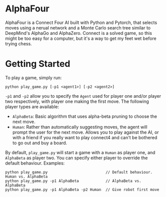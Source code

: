 # AlphaFour
AlphaFour is a Connect Four AI built with Python and Pytorch, that selects moves using a nerual network and a Monte Carlo search tree similar to DeepMind's AlphaGo and AlphaZero. Connect is a solved game, so this might be too easy for a computer, but it's a way to get my feet wet before trying chess. 

# Getting Started
To play a game, simply run:
 ~~~
 python play_game.py [-p1 <agent1>] [-p2 <agent2>]
 ~~~

`-p1` and `-p2` allow you to specify the `Agent` used for player one and/or player two respectively, with player one making the first move. The following player types are available:
- `AlphaBeta`: Basic algorithm that uses alpha-beta pruning to choose the next move.
- `Human`: Rather than automatically suggesting moves, the agent will prompt the user for the next move. Allows you to play against the AI, or with a friend if you really want to play connect4 and can't be bothered to go out and buy a board.

By default, `play_game.py` will start a game with a `Human` as player one, and `AlphaBeta` as player two. You can specify either player to override the default behaviour. Examples:
~~~ 
python play_game.py                          // Default behaviour. Human vs. AlphaBeta
python play_game.py -p1 AlphaBeta            // AlphaBeta vs. AlphaBeta
python play_game.py -p1 AlphaBeta -p2 Human  // Give robot first move
~~~